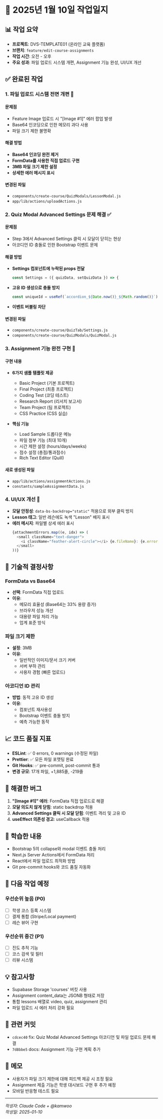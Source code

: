 # 📅 2025년 1월 10일 작업일지

## 📊 작업 요약
- **프로젝트**: DVS-TEMPLATE01 (온라인 교육 플랫폼)
- **브랜치**: `feature/edit-course-assignments`
- **작업 시간**: 오전 - 오후
- **주요 성과**: 파일 업로드 시스템 개편, Assignment 기능 완성, UI/UX 개선

## ✅ 완료된 작업

### 1. 파일 업로드 시스템 전면 개편 🔄
#### 문제점
- Feature Image 업로드 시 "[Image #1]" 에러 팝업 발생
- Base64 인코딩으로 인한 메모리 과다 사용
- 파일 크기 제한 불명확

#### 해결 방법
- **Base64 인코딩 완전 제거**
- **FormData를 사용한 직접 업로드 구현**
- **3MB 파일 크기 제한 설정**
- **상세한 에러 메시지 표시**

#### 변경된 파일
- `components/create-course/QuizModals/LessonModal.js`
- `app/lib/actions/uploadActions.js`

### 2. Quiz Modal Advanced Settings 문제 해결 ✅
#### 문제점
- Step 3에서 Advanced Settings 클릭 시 모달이 닫히는 현상
- 아코디언 ID 충돌로 인한 Bootstrap 이벤트 문제

#### 해결 방법
- **Settings 컴포넌트에 누락된 props 전달**
  ```javascript
  const Settings = ({ quizData, setQuizData }) => {
  ```
- **고유 ID 생성으로 충돌 방지**
  ```javascript
  const uniqueId = useRef(`accordion_${Date.now()}_${Math.random()}`);
  ```
- **이벤트 버블링 차단**

#### 변경된 파일
- `components/create-course/QuizTab/Settings.js`
- `components/create-course/QuizModals/QuizModal.js`

### 3. Assignment 기능 완전 구현 🎯
#### 구현 내용
- **6가지 샘플 템플릿 제공**
  - Basic Project (기본 프로젝트)
  - Final Project (최종 프로젝트)
  - Coding Test (코딩 테스트)
  - Research Report (리서치 보고서)
  - Team Project (팀 프로젝트)
  - CSS Practice (CSS 실습)

- **핵심 기능**
  - Load Sample 드롭다운 메뉴
  - 파일 첨부 기능 (최대 10개)
  - 시간 제한 설정 (hours/days/weeks)
  - 점수 설정 (총점/통과점수)
  - Rich Text Editor (Quill)

#### 새로 생성된 파일
- `app/lib/actions/assignmentActions.js`
- `constants/sampleAssignmentData.js`

### 4. UI/UX 개선 💎
- **모달 안정성**: `data-bs-backdrop="static"` 적용으로 외부 클릭 방지
- **Lesson 태그**: 일반 레슨에도 녹색 "Lesson" 배지 표시
- **에러 메시지**: 파일별 상세 에러 표시
  ```javascript
  {attachmentErrors.map((e, idx) => (
    <small className="text-danger">
      <i className="feather-alert-circle"></i> {e.fileName}: {e.error}
    </small>
  ))}
  ```

## 🔧 기술적 결정사항

### FormData vs Base64
- **선택**: FormData 직접 업로드
- **이유**: 
  - 메모리 효율성 (Base64는 33% 용량 증가)
  - 브라우저 성능 개선
  - 대용량 파일 처리 가능
  - 업계 표준 방식

### 파일 크기 제한
- **설정**: 3MB
- **이유**: 
  - 일반적인 이미지/문서 크기 커버
  - 서버 부하 관리
  - 사용자 경험 (빠른 업로드)

### 아코디언 ID 관리
- **방법**: 동적 고유 ID 생성
- **이유**: 
  - 컴포넌트 재사용성
  - Bootstrap 이벤트 충돌 방지
  - 예측 가능한 동작

## 📈 코드 품질 지표
- **ESLint**: ✅ 0 errors, 0 warnings (수정된 파일)
- **Prettier**: ✅ 모든 파일 포맷팅 완료
- **Git Hooks**: ✅ pre-commit, post-commit 통과
- **변경 규모**: 17개 파일, +1,885줄, -219줄

## 🐛 해결한 버그
1. **"[Image #1]" 에러**: FormData 직접 업로드로 해결
2. **모달 의도치 않게 닫힘**: static backdrop 적용
3. **Advanced Settings 클릭 시 모달 닫힘**: 이벤트 격리 및 고유 ID
4. **useEffect 의존성 경고**: useCallback 적용

## 📝 학습한 내용
- Bootstrap 5의 collapse와 modal 이벤트 충돌 처리
- Next.js Server Actions에서 FormData 처리
- React에서 파일 업로드 최적화 방법
- Git pre-commit hooks와 코드 품질 자동화

## 🚀 다음 작업 예정

### 우선순위 높음 (P0)
- [ ] 학생 코스 등록 시스템
- [ ] 결제 통합 (Stripe/Local payment)
- [ ] 레슨 뷰어 구현

### 우선순위 중간 (P1)
- [ ] 진도 추적 기능
- [ ] 코스 검색 및 필터
- [ ] 리뷰 시스템

## 💡 참고사항
- Supabase Storage 'courses' 버킷 사용
- Assignment content_data는 JSONB 형태로 저장
- 통합 lessons 배열로 video, quiz, assignment 관리
- 파일 업로드 시 에러 처리 강화 필요

## 🔗 관련 커밋
- `cdcec40` fix: Quiz Modal Advanced Settings 아코디언 및 파일 업로드 문제 해결
- `7d8bbe5` docs: Assignment 기능 구현 계획 추가

## 📌 메모
- 사용자가 파일 크기 제한에 대해 피드백 제공 시 조정 필요
- Assignment 제출 기능은 학생 대시보드 구현 후 추가 예정
- 모바일 반응형 테스트 필요

---
*작성자: Claude Code + @kamwoo*  
*작성일: 2025-01-10*